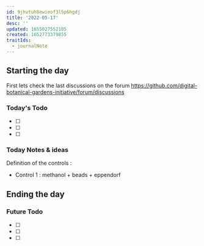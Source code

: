 ```yaml
---
id: 9jhvtuh8ewieof3l5p6hgdj
title: '2022-05-17'
desc: ''
updated: 1655027552105
created: 1652773379855
traitIds:
  - journalNote
---
```



## Starting the day

First lets check the last discussions on the forum https://github.com/digital-botanical-gardens-initiative/forum/discussions

### Today's Todo 

- [ ] 
- [ ] 
- [ ] 

### Today Notes & ideas
Definition of the controls :
- Control 1 : methanol + beads + eppendorf



## Ending the day

### Future Todo

- [ ] 
- [ ] 
- [ ] 
